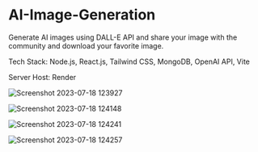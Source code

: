 # AI-Image-Generation

Generate AI images using DALL-E API and share your image with the community and download your favorite image.

Tech Stack: Node.js, React.js, Tailwind CSS, MongoDB, OpenAI API, Vite

Server Host: Render


![Screenshot 2023-07-18 123927](https://github.com/tanishgoyal07/AI-Image-Generation/assets/94990169/acafce18-b5ac-4ce8-85e5-3e93d661ac6c)

![Screenshot 2023-07-18 124148](https://github.com/tanishgoyal07/AI-Image-Generation/assets/94990169/4ff93343-febd-49a1-b7da-0baae6b5629d)

![Screenshot 2023-07-18 124241](https://github.com/tanishgoyal07/AI-Image-Generation/assets/94990169/8a06ec55-6ca4-4212-806c-03bf970dbe9f)

![Screenshot 2023-07-18 124257](https://github.com/tanishgoyal07/AI-Image-Generation/assets/94990169/91b72b26-630b-40cd-a57a-42d6ceca7e70)

